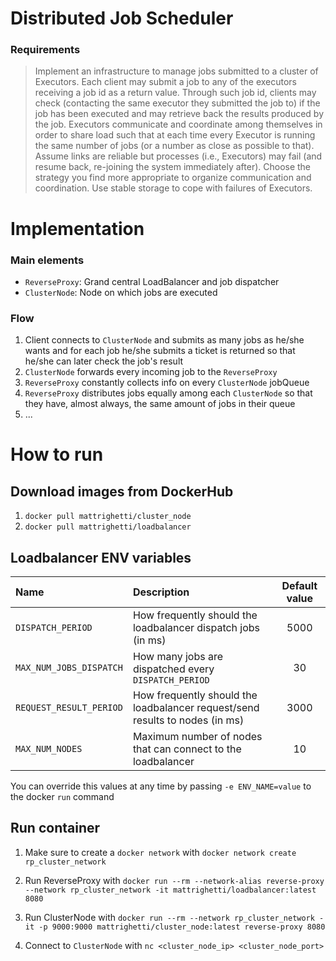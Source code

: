# Distributed Job Scheduler
### Requirements
> Implement an infrastructure to manage jobs submitted to a cluster of Executors. Each client may submit a job to any of the executors receiving a job id as a return value. Through such job id, clients may check (contacting the same executor they submitted the job to) if the job has been executed and may retrieve back the results produced by the job.
  Executors communicate and coordinate among themselves in order to share load such that at each time every Executor is running the same number of jobs (or a number as close as possible to that). Assume links are reliable but processes (i.e., Executors) may fail (and resume back, re-joining the system immediately after).
  Choose the strategy you find more appropriate to organize communication and coordination. Use stable storage to cope with failures of Executors.

# Implementation
### Main elements
- `ReverseProxy`: Grand central LoadBalancer and job dispatcher
- `ClusterNode`: Node on which jobs are executed

### Flow
1. Client connects to `ClusterNode` and submits as many jobs as he/she wants and for each job he/she submits a ticket is
returned so that he/she can later check the job's result
2. `ClusterNode` forwards every incoming job to the `ReverseProxy`
3. `ReverseProxy` constantly collects info on every `ClusterNode` jobQueue
4. `ReverseProxy` distributes jobs equally among each `ClusterNode` so that they have, almost always, the same amount of jobs in their queue
5. ...

# How to run
## Download images from DockerHub
1. `docker pull mattrighetti/cluster_node`
2. `docker pull mattrighetti/loadbalancer`

## Loadbalancer ENV variables
| Name   |   Description   | Default value |
|:----------|:-------------|:-:|
| `DISPATCH_PERIOD` | How frequently should the loadbalancer dispatch jobs (in ms) | 5000 |
| `MAX_NUM_JOBS_DISPATCH` | How many jobs are dispatched every `DISPATCH_PERIOD` | 30 |
| `REQUEST_RESULT_PERIOD` | How frequently should the loadbalancer request/send results to nodes (in ms) | 3000 |
| `MAX_NUM_NODES` | Maximum number of nodes that can connect to the loadbalancer | 10 |

You can override this values at any time by passing `-e ENV_NAME=value` to the docker `run` command

## Run container
1. Make sure to create a `docker network` with `docker network create rp_cluster_network`

2. Run ReverseProxy with `docker run --rm --network-alias reverse-proxy --network rp_cluster_network -it mattrighetti/loadbalancer:latest 8080`

3. Run ClusterNode with `docker run --rm --network rp_cluster_network -it -p 9000:9000 mattrighetti/cluster_node:latest reverse-proxy 8080`

4. Connect to `ClusterNode` with `nc <cluster_node_ip> <cluster_node_port>`
